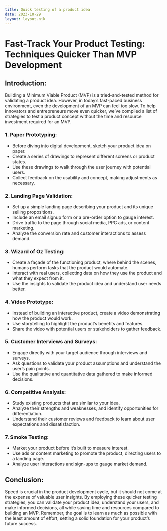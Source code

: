 ```yaml
---
title: Quick testing of a product idea
date: 2023-10-29
layout: layout.njk
---
```



# Fast-Track Your Product Testing: Techniques Quicker Than MVP Development

## Introduction:
Building a Minimum Viable Product (MVP) is a tried-and-tested method for validating a product idea. However, in today’s fast-paced business environment, even the development of an MVP can feel too slow. To help innovators and entrepreneurs move even quicker, we’ve compiled a list of strategies to test a product concept without the time and resource investment required for an MVP.

### 1. **Paper Prototyping**: 
   - Before diving into digital development, sketch your product idea on paper.
   - Create a series of drawings to represent different screens or product states.
   - Use these drawings to walk through the user journey with potential users.
   - Collect feedback on the usability and concept, making adjustments as necessary.

### 2. **Landing Page Validation**:
   - Set up a simple landing page describing your product and its unique selling propositions.
   - Include an email signup form or a pre-order option to gauge interest.
   - Drive traffic to the page through social media, PPC ads, or content marketing.
   - Analyze the conversion rate and customer interactions to assess demand.

### 3. **Wizard of Oz Testing**:
   - Create a façade of the functioning product, where behind the scenes, humans perform tasks that the product would automate.
   - Interact with real users, collecting data on how they use the product and what they expect from it.
   - Use the insights to validate the product idea and understand user needs better.

### 4. **Video Prototype**:
   - Instead of building an interactive product, create a video demonstrating how the product would work.
   - Use storytelling to highlight the product’s benefits and features.
   - Share the video with potential users or stakeholders to gather feedback.

### 5. **Customer Interviews and Surveys**:
   - Engage directly with your target audience through interviews and surveys.
   - Ask questions to validate your product assumptions and understand the user’s pain points.
   - Use the qualitative and quantitative data gathered to make informed decisions.

### 6. **Competitive Analysis**:
   - Study existing products that are similar to your idea.
   - Analyze their strengths and weaknesses, and identify opportunities for differentiation.
   - Understand their customer reviews and feedback to learn about user expectations and dissatisfaction.

### 7. **Smoke Testing**:
   - Market your product before it’s built to measure interest.
   - Use ads or content marketing to promote the product, directing users to a landing page.
   - Analyze user interactions and sign-ups to gauge market demand.

## Conclusion:
Speed is crucial in the product development cycle, but it should not come at the expense of valuable user insights. By employing these quicker testing strategies, you can validate your product idea, understand your users, and make informed decisions, all while saving time and resources compared to building an MVP. Remember, the goal is to learn as much as possible with the least amount of effort, setting a solid foundation for your product’s future success.